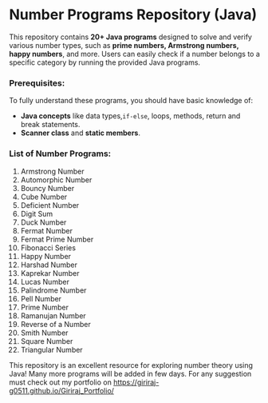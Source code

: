 # Number Programs Repository (Java)

This repository contains **20+ Java programs** designed to solve and verify various number types, such as **prime numbers, Armstrong numbers, happy numbers**, and more. Users can easily check if a number belongs to a specific category by running the provided Java programs.

### Prerequisites:
To fully understand these programs, you should have basic knowledge of:
- **Java concepts** like data types,`if-else`, loops, methods, return and break statements.
- **Scanner class** and **static members**.

### List of Number Programs:
1. Armstrong Number
2. Automorphic Number
3. Bouncy Number
4. Cube Number
5. Deficient Number
6. Digit Sum
7. Duck Number
8. Fermat Number
9. Fermat Prime Number
10. Fibonacci Series
11. Happy Number
12. Harshad Number
13. Kaprekar Number
14. Lucas Number
15. Palindrome Number
16. Pell Number
17. Prime Number
18. Ramanujan Number
19. Reverse of a Number
20. Smith Number
21. Square Number
22. Triangular Number

This repository is an excellent resource for exploring number theory using Java!
Many more programs will be added in few days.
For any suggestion must check out  my portfolio on https://giriraj-g0511.github.io/Giriraj_Portfolio/